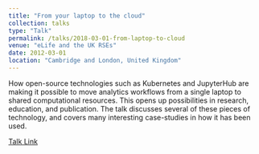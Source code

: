 ```yaml
---
title: "From your laptop to the cloud"
collection: talks
type: "Talk"
permalink: /talks/2018-03-01-from-laptop-to-cloud
venue: "eLife and the UK RSEs"
date: 2012-03-01
location: "Cambridge and London, United Kingdom"
---
```


How open-source technologies such as Kubernetes and JupyterHub are making
it possible to move analytics workflows from a single laptop to shared
computational resources. This opens up possibilities in research, education,
and publication. The talk discusses several of these pieces of technology,
and covers many interesting case-studies in how it has been used.

[Talk Link](https://docs.google.com/presentation/d/1g0qVWMmr7ENUfDQz6OnsSL_mc49PvzI51G6gfL2gwIY/edit?usp=sharing)

